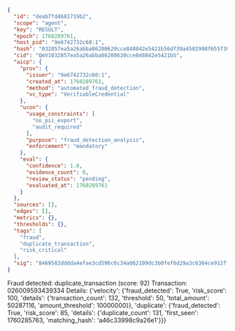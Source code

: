 ```json
{
  "id": "deab7fd4681719b2",
  "scope": "agent",
  "key": "RESULT",
  "epoch": 1760289761,
  "host_pid": "9e6742732c60:1",
  "hash": "032857ea5a26abba86200620cce848842e5421b56df39a4502998f655f39be3f",
  "cid": "QmV1032857ea5a26abba86200620cce848842e5421b5",
  "aicp": {
    "prov": {
      "issuer": "9e6742732c60:1",
      "created_at": 1760289761,
      "method": "automated_fraud_detection",
      "vc_type": "VerifiableCredential"
    },
    "ucon": {
      "usage_constraints": [
        "no_pii_export",
        "audit_required"
      ],
      "purpose": "fraud_detection_analysis",
      "enforcement": "mandatory"
    },
    "eval": {
      "confidence": 1.0,
      "evidence_count": 0,
      "review_status": "pending",
      "evaluated_at": 1760289761
    }
  },
  "sources": [],
  "edges": [],
  "metrics": {},
  "thresholds": {},
  "tags": [
    "fraud",
    "duplicate_transaction",
    "risk_critical"
  ],
  "sig": "8469582dddda4efae3cd596c6c34a062109dc3b0fef6d29a3c6364ce912ff4a7"
}
```

Fraud detected: duplicate_transaction (score: 92)
Transaction: 026009593439334
Details: {'velocity': {'fraud_detected': True, 'risk_score': 100, 'details': {'transaction_count': 132, 'threshold': 50, 'total_amount': 50287116, 'amount_threshold': 10000000}}, 'duplicate': {'fraud_detected': True, 'risk_score': 85, 'details': {'duplicate_count': 131, 'first_seen': 1760285763, 'matching_hash': 'a46c33998c9a26e1'}}}